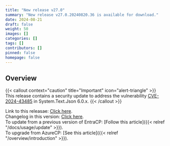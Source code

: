```yaml
---
title: "New release v27.0"
summary: "New release v27.0.20240820.36 is available for download."
date: 2024-08-21
draft: false
weight: 50
images: []
categories: []
tags: []
contributors: []
pinned: false
homepage: false
---
```


## Overview

{{< callout context="caution" title="Important" icon="alert-triangle" >}} This release contains a security update to address the vulnerability [CVE-2024-43485](https://github.com/advisories/GHSA-8g4q-xg66-9fp4) in System.Text.Json 6.0.x. {{< /callout >}}

Link to this releasae: [Click here](https://github.com/Yvand/EntraCP/releases/tag/v27.0.20240820.36).  
Changelog in this version: [Click here](https://github.com/Yvand/EntraCP/blob/master/CHANGELOG.md#entracp-v270---enhancements--bug-fixes---published-in-august-21-2024).  
To update from a previous version of EntraCP: [Follow this article]({{< relref "/docs/usage/update" >}}).  
To upgrade from AzureCP: [See this article]({{< relref "/overview/introduction" >}}).
